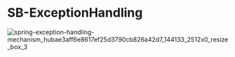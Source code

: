# SB-ExceptionHandling

![spring-exception-handling-mechanism_hubae3aff6e8617ef25d3790cb826a42d7_144133_2512x0_resize_box_3](https://user-images.githubusercontent.com/86548065/196035110-6c745170-f22e-4451-9592-d7a51325cd67.png)
